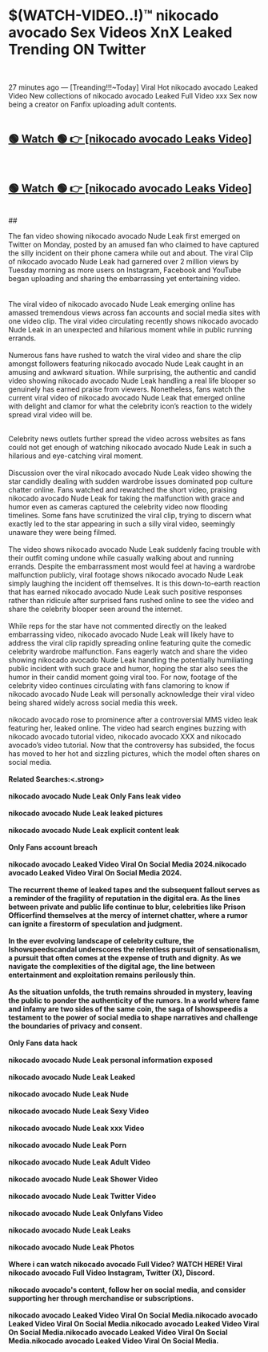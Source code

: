 

# $(WATCH-VIDEO..!)™ nikocado avocado Sex Videos XnX Leaked Trending ON Twitter<br>
<br>

27 minutes ago — [Treanding!!!~Today] Viral Hot nikocado avocado Leaked Video New collections of nikocado avocado Leaked Full Video xxx Sex now being a creator on Fanfix uploading adult contents.
<br>
 <br>

##  <a href="https://clipsfans.site/?title=nikocado_avocado&ref=git">🟢 Watch 🟢 👉 [nikocado avocado Leaks Video]</a><br>
  <br>

##  <a href="https://clipsfans.site/?title=nikocado_avocado&ref=git">🟢 Watch 🟢 👉 [nikocado avocado Leaks Video]</a><br>
  <br>
  ##
  <br>

The fan video showing nikocado avocado Nude Leak first emerged on Twitter on Monday, posted by an amused fan who claimed to have captured the silly incident on their phone camera while out and about. The viral Clip of nikocado avocado Nude Leak had garnered over 2 million views by Tuesday morning as more users on Instagram, Facebook and YouTube began uploading and sharing the embarrassing yet entertaining video.
<br><br>
  <br>
The viral video of nikocado avocado Nude Leak emerging online has amassed tremendous views across fan accounts and social media sites with one video clip. The viral video circulating recently shows nikocado avocado Nude Leak in an unexpected and hilarious moment while in public running errands.
<br><br>
Numerous fans have rushed to watch the viral video and share the clip amongst followers featuring nikocado avocado Nude Leak caught in an amusing and awkward situation. While surprising, the authentic and candid video showing nikocado avocado Nude Leak handling a real life blooper so genuinely has earned praise from viewers. Nonetheless, fans watch the current viral video of nikocado avocado Nude Leak that emerged online with delight and clamor for what the celebrity icon’s reaction to the widely spread viral video will be.
<br><br>

Celebrity news outlets further spread the video across websites as fans could not get enough of watching nikocado avocado Nude Leak in such a hilarious and eye-catching viral moment.
<br><br>
Discussion over the viral nikocado avocado Nude Leak video showing the star candidly dealing with sudden wardrobe issues dominated pop culture chatter online. Fans watched and rewatched the short video, praising nikocado avocado Nude Leak for taking the malfunction with grace and humor even as cameras captured the celebrity video now flooding timelines. Some fans have scrutinized the viral clip, trying to discern what exactly led to the star appearing in such a silly viral video, seemingly unaware they were being filmed.
<br><br>
The video shows nikocado avocado Nude Leak suddenly facing trouble with their outfit coming undone while casually walking about and running errands. Despite the embarrassment most would feel at having a wardrobe malfunction publicly, viral footage shows nikocado avocado Nude Leak simply laughing the incident off themselves. It is this down-to-earth reaction that has earned nikocado avocado Nude Leak such positive responses rather than ridicule after surprised fans rushed online to see the video and share the celebrity blooper seen around the internet.
<br><br>
While reps for the star have not commented directly on the leaked embarrassing video, nikocado avocado Nude Leak will likely have to address the viral clip rapidly spreading online featuring quite the comedic celebrity wardrobe malfunction. Fans eagerly watch and share the video showing nikocado avocado Nude Leak handling the potentially humiliating public incident with such grace and humor, hoping the star also sees the humor in their candid moment going viral too. For now, footage of the celebrity video continues circulating with fans clamoring to know if nikocado avocado Nude Leak will personally acknowledge their viral video being shared widely across social media this week.
<br><br>
nikocado avocado rose to prominence after a controversial MMS video leak featuring her, leaked online. The video had search engines buzzing with nikocado avocado tutorial video, nikocado avocado XXX and nikocado avocado’s video tutorial. Now that the controversy has subsided, the focus has moved to her hot and sizzling pictures, which the model often shares on social media.
<br><br>
<strong>Related Searches:<.strong>
<br><br>
nikocado avocado Nude Leak Only Fans leak video
<br><br>
nikocado avocado Nude Leak leaked pictures
<br><br>
nikocado avocado Nude Leak explicit content leak
<br><br>
Only Fans account breach
<br><br>
nikocado avocado Leaked Video Viral On Social Media 2024.nikocado avocado Leaked Video Viral On Social Media 2024.
<br><br>
The recurrent theme of leaked tapes and the subsequent fallout serves as a reminder of the fragility of reputation in the digital era. As the lines between private and public life continue to blur, celebrities like Prison Officerfind themselves at the mercy of internet chatter, where a rumor can ignite a firestorm of speculation and judgment.
<br><br>
In the ever evolving landscape of celebrity culture, the Ishowspeedscandal underscores the relentless pursuit of sensationalism, a pursuit that often comes at the expense of truth and dignity. As we navigate the complexities of the digital age, the line between entertainment and exploitation remains perilously thin.
<br><br>
As the situation unfolds, the truth remains shrouded in mystery, leaving the public to ponder the authenticity of the rumors. In a world where fame and infamy are two sides of the same coin, the saga of Ishowspeedis a testament to the power of social media to shape narratives and challenge the boundaries of privacy and consent.
<br><br>
Only Fans data hack
<br><br>
nikocado avocado Nude Leak personal information exposed
<br><br>
nikocado avocado Nude Leak Leaked
<br><br>
nikocado avocado Nude Leak Nude
<br><br>
nikocado avocado Nude Leak Sexy Video
<br><br>
nikocado avocado Nude Leak xxx Video
<br><br>
nikocado avocado Nude Leak Porn
<br><br>
nikocado avocado Nude Leak Adult Video
<br><br>
nikocado avocado Nude Leak Shower Video
<br><br>
nikocado avocado Nude Leak Twitter Video
<br><br>
nikocado avocado Nude Leak Onlyfans Video
<br><br>
nikocado avocado Nude Leak Leaks
<br><br>
nikocado avocado Nude Leak Photos
<br><br>
Where i can watch nikocado avocado Full Video? WATCH HERE! Viral nikocado avocado Full Video Instagram, Twitter (X), Discord.
<br><br>
nikocado avocado's content, follow her on social media, and consider supporting her through merchandise or subscriptions.
<br><br>
nikocado avocado Leaked Video Viral On Social Media.nikocado avocado Leaked Video Viral On Social Media.nikocado avocado Leaked Video Viral On Social Media.nikocado avocado Leaked Video Viral On Social Media.nikocado avocado Leaked Video Viral On Social Media.
